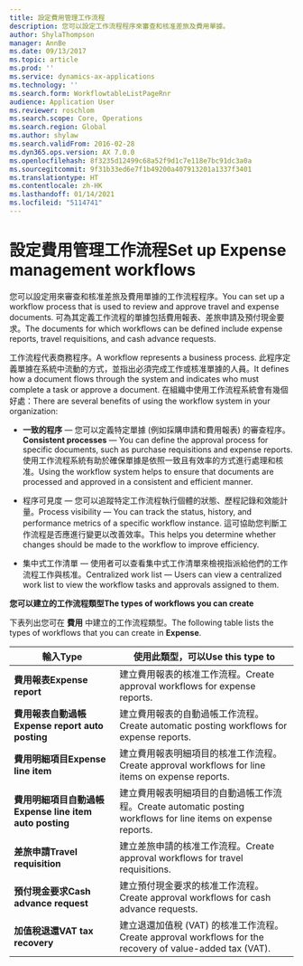 ```yaml
---
title: 設定費用管理工作流程
description: 您可以設定工作流程程序來審查和核准差旅及費用單據。
author: ShylaThompson
manager: AnnBe
ms.date: 09/13/2017
ms.topic: article
ms.prod: ''
ms.service: dynamics-ax-applications
ms.technology: ''
ms.search.form: WorkflowtableListPageRnr
audience: Application User
ms.reviewer: roschlom
ms.search.scope: Core, Operations
ms.search.region: Global
ms.author: shylaw
ms.search.validFrom: 2016-02-28
ms.dyn365.ops.version: AX 7.0.0
ms.openlocfilehash: 8f3235d12499c68a52f9d1c7e118e7bc91dc3a0a
ms.sourcegitcommit: 9f31b33ed6e7f1b49200a407913201a1337f3401
ms.translationtype: HT
ms.contentlocale: zh-HK
ms.lasthandoff: 01/14/2021
ms.locfileid: "5114741"
---
```

# <a name="set-up-expense-management-workflows"></a><span data-ttu-id="ed8be-103">設定費用管理工作流程</span><span class="sxs-lookup"><span data-stu-id="ed8be-103">Set up Expense management workflows</span></span>

<span data-ttu-id="ed8be-104">您可以設定用來審查和核准差旅及費用單據的工作流程程序。</span><span class="sxs-lookup"><span data-stu-id="ed8be-104">You can set up a workflow process that is used to review and approve travel and expense documents.</span></span> <span data-ttu-id="ed8be-105">可為其定義工作流程的單據包括費用報表、差旅申請及預付現金要求。</span><span class="sxs-lookup"><span data-stu-id="ed8be-105">The documents for which workflows can be defined include expense reports, travel requisitions, and cash advance requests.</span></span>

<span data-ttu-id="ed8be-106">工作流程代表商務程序。</span><span class="sxs-lookup"><span data-stu-id="ed8be-106">A workflow represents a business process.</span></span> <span data-ttu-id="ed8be-107">此程序定義單據在系統中流動的方式，並指出必須完成工作或核准單據的人員。</span><span class="sxs-lookup"><span data-stu-id="ed8be-107">It defines how a document flows through the system and indicates who must complete a task or approve a document.</span></span> <span data-ttu-id="ed8be-108">在組織中使用工作流程系統會有幾個好處：</span><span class="sxs-lookup"><span data-stu-id="ed8be-108">There are several benefits of using the workflow system in your organization:</span></span>

-   <span data-ttu-id="ed8be-109">**一致的程序** — 您可以定義特定單據 (例如採購申請和費用報表) 的審查程序。</span><span class="sxs-lookup"><span data-stu-id="ed8be-109">**Consistent processes** — You can define the approval process for specific documents, such as purchase requisitions and expense reports.</span></span> <span data-ttu-id="ed8be-110">使用工作流程系統有助於確保單據是依照一致且有效率的方式進行處理和核准。</span><span class="sxs-lookup"><span data-stu-id="ed8be-110">Using the workflow system helps to ensure that documents are processed and approved in a consistent and efficient manner.</span></span>

-   <span data-ttu-id="ed8be-111">程序可見度 — 您可以追蹤特定工作流程執行個體的狀態、歷程記錄和效能計量。</span><span class="sxs-lookup"><span data-stu-id="ed8be-111">Process visibility — You can track the status, history, and performance metrics of a specific workflow instance.</span></span> <span data-ttu-id="ed8be-112">這可協助您判斷工作流程是否應進行變更以改善效率。</span><span class="sxs-lookup"><span data-stu-id="ed8be-112">This helps you determine whether changes should be made to the workflow to improve efficiency.</span></span>

-   <span data-ttu-id="ed8be-113">集中式工作清單 — 使用者可以查看集中式工作清單來檢視指派給他們的工作流程工作與核准。</span><span class="sxs-lookup"><span data-stu-id="ed8be-113">Centralized work list — Users can view a centralized work list to view the workflow tasks and approvals assigned to them.</span></span> 

<span data-ttu-id="ed8be-114">**您可以建立的工作流程類型**</span><span class="sxs-lookup"><span data-stu-id="ed8be-114">**The types of workflows you can create**</span></span>

<span data-ttu-id="ed8be-115">下表列出您可在 **費用** 中建立的工作流程類型。</span><span class="sxs-lookup"><span data-stu-id="ed8be-115">The following table lists the types of workflows that you can create in **Expense**.</span></span>


|              <span data-ttu-id="ed8be-116"><strong>輸入</strong></span><span class="sxs-lookup"><span data-stu-id="ed8be-116"><strong>Type</strong></span></span>              |                   <span data-ttu-id="ed8be-117"><strong>使用此類型，可以</strong></span><span class="sxs-lookup"><span data-stu-id="ed8be-117"><strong>Use this type to</strong></span></span>                   |
|-------------------------------------------------|-----------------------------------------------------------------------|
|         <span data-ttu-id="ed8be-118"><strong>費用報表</strong></span><span class="sxs-lookup"><span data-stu-id="ed8be-118"><strong>Expense report</strong></span></span>         |            <span data-ttu-id="ed8be-119">建立費用報表的核准工作流程。</span><span class="sxs-lookup"><span data-stu-id="ed8be-119">Create approval workflows for expense reports.</span></span>             |
|  <span data-ttu-id="ed8be-120"><strong>費用報表自動過帳</strong></span><span class="sxs-lookup"><span data-stu-id="ed8be-120"><strong>Expense report auto posting</strong></span></span>   |        <span data-ttu-id="ed8be-121">建立費用報表的自動過帳工作流程。</span><span class="sxs-lookup"><span data-stu-id="ed8be-121">Create automatic posting workflows for expense reports.</span></span>        |
|       <span data-ttu-id="ed8be-122"><strong>費用明細項目</strong></span><span class="sxs-lookup"><span data-stu-id="ed8be-122"><strong>Expense line item</strong></span></span>        |     <span data-ttu-id="ed8be-123">建立費用報表明細項目的核准工作流程。</span><span class="sxs-lookup"><span data-stu-id="ed8be-123">Create approval workflows for line items on expense reports.</span></span>      |
| <span data-ttu-id="ed8be-124"><strong>費用明細項目自動過帳</strong></span><span class="sxs-lookup"><span data-stu-id="ed8be-124"><strong>Expense line item auto posting</strong></span></span> | <span data-ttu-id="ed8be-125">建立費用報表明細項目的自動過帳工作流程。</span><span class="sxs-lookup"><span data-stu-id="ed8be-125">Create automatic posting workflows for line items on expense reports.</span></span> |
|       <span data-ttu-id="ed8be-126"><strong>差旅申請</strong></span><span class="sxs-lookup"><span data-stu-id="ed8be-126"><strong>Travel requisition</strong></span></span>       |          <span data-ttu-id="ed8be-127">建立差旅申請的核准工作流程。</span><span class="sxs-lookup"><span data-stu-id="ed8be-127">Create approval workflows for travel requisitions.</span></span>           |
|      <span data-ttu-id="ed8be-128"><strong>預付現金要求</strong></span><span class="sxs-lookup"><span data-stu-id="ed8be-128"><strong>Cash advance request</strong></span></span>      |         <span data-ttu-id="ed8be-129">建立預付現金要求的核准工作流程。</span><span class="sxs-lookup"><span data-stu-id="ed8be-129">Create approval workflows for cash advance requests.</span></span>          |
|        <span data-ttu-id="ed8be-130"><strong>加值稅退還</strong></span><span class="sxs-lookup"><span data-stu-id="ed8be-130"><strong>VAT tax recovery</strong></span></span>        | <span data-ttu-id="ed8be-131">建立退還加值稅 (VAT) 的核准工作流程。</span><span class="sxs-lookup"><span data-stu-id="ed8be-131">Create approval workflows for the recovery of value-added tax (VAT).</span></span>  |


